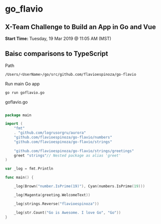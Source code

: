 # go_flavio

## X-Team Challenge to Build an App in Go and Vue

**Start Time:** Tuesday, 19 Mar 2019 @ 11:05 AM (MST)

## Baisc comparisons to TypeScript

Path
```bash
/Users/<UserName>/go/src/github.com/flavioespinoza/go-flavio
```

Run main Go app
```bash
go run goflavio.go
```

goflavio.go
```go

package main

import (
	"fmt"
	. "github.com/logrusorgru/aurora"
    "github.com/flavioespinoza/go-flavio/numbers"
    "github.com/flavioespinoza/go-flavio/strings"	
    
    "github.com/flavioespinoza/go-flavio/strings/greetings" 
	greet "strings"// Nested package as alias 'greet'
)

var _log = fmt.Println

func main() {

	_log(Brown("number.IsPrime(19)"), Cyan(numbers.IsPrime(19)))

	_log(Magenta(greeting.WelcomeText))

	_log(strings.Reverse("flavioespinoza"))

	_log(str.Count("Go is Awesome. I love Go", "Go"))
}

```